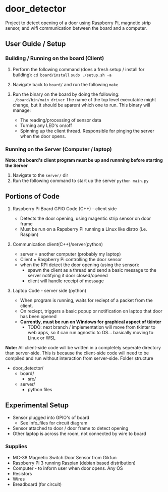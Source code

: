 # door_detector

Project to detect opening of a door using Raspberry Pi, magnetic strip sensor, and wifi communication between the board and a computer.

## User Guide / Setup

### **Building / Running on the board (Client)**

1. Perform the following command (does a fresh setup / install for building):
`cd board/install`
`sudo ./setup.sh -a`

2. Navigate back to `board/` and run the following
`make`

3. Run the binary on the board by doing the following:
`./board/bin/main_driver`
The name of the top level executable might change, but it should be aparent which one to run.
This binary will manage:
    - The reading/processing of sensor data
    - Turning any LED's on/off
    - Spinning up the client thread. Responsible for pinging the server when the door opens.

### **Running on the Server (Computer / laptop)**

**Note: the board's client program must be up and runnning before starting the Server**

1. Navigate to the `server/` dir
2. Run the following command to start up the server
`python main.py`

## **Portions of Code**

1. Raspberry Pi Board GPIO Code (C++) - client side
    - Detects the door opening, using magentic strip sensor on door frame
    - Must be run on a Rapsberry Pi running a Linux like distro (i.e. Raspian)

2. Communication client(C++)/server(python)
    - server = another computer (probably my laptop)
    - Client = Raspberry Pi controlling the door sensor
    - when the RPi detect the door opening (using the sensor):
        - spawn the client as a thread and send a basic message to the server notifying it door closed/opened
        - client will handle receipt of message

3. Laptop Code - server side (python)
    - When program is running, waits for reciept of a packet from the client.
    - On reciept, triggers a basic popup or notification on laptop that door has been opened
    - **Currently, must be run on Windows for graphical aspect of tkinter**
        - TODO: next branch / implementation will move from tkinter to web apps, so it can run agnostic to OS... basically moving to Linux or WSL

**Note:** All client-side code will be written in a completely seperate directory than server-side.
This is because the client-side code will need to be compiled and run without interaction from server-side.
Folder structure
- door_detector/
  - board/
    - src/
  - server/
    - python files

## Experimental Setup

- Sensor plugged into GPIO's of board
  - See info_files for circuit diagram
- Sensor attached to door / door frame to detect opening
- Other laptop is across the room, not connected by wire to board

### Supplies

- MC-38 Magnetic Switch Door Sensor from Gikfun
- Raspberry Pi 3 running Raspian (debian based distribution)
- Computer - to inform user when door opens. Any OS
- Resistors
- Wires
- Breadboard (for circuit)